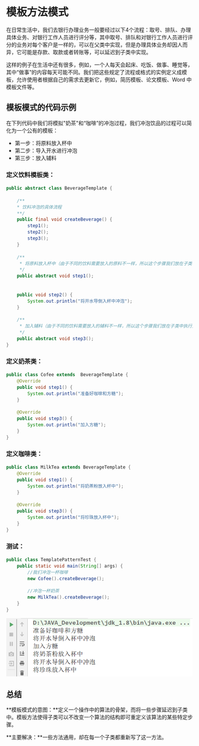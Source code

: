 # 模板方法模式

在日常生活中，我们去银行办理业务一般要经过以下4个流程：取号、排队、办理具体业务、对银行工作人员进行评分等，其中取号、排队和对银行工作人员进行评分的业务对每个客户是一样的，可以在父类中实现，但是办理具体业务却因人而异，它可能是存款、取款或者转账等，可以延迟到子类中实现。

​	这样的例子在生活中还有很多，例如，一个人每天会起床、吃饭、做事、睡觉等，其中“做事”的内容每天可能不同。我们把这些规定了流程或格式的实例定义成模板，允许使用者根据自己的需求去更新它，例如，简历模板、论文模板、Word 中模板文件等。

## **模板模式的代码示例**

在下列代码中我们将模拟"奶茶"和“咖啡”的冲泡过程，我们冲泡饮品的过程可以简化为一个公有的模板：

- 第一步：将原料放入杯中
- 第二步：导入开水进行冲泡
- 第三步：放入辅料

### **定义饮料模板类：**

```java
public abstract class BeverageTemplate {

    /**
    * 饮料冲泡的具体流程
    **/
    public final void createBeverage() {
        step1();
        step2();
        step3();
    }

    /**
     * 将原料放入杯中（由于不同的饮料需要放入的原料不一样，所以这个步骤我们放在子类中执行）
     */
    public abstract void step1();


    public void step2() {
        System.out.println("将开水导倒入杯中冲泡");
    }

    /**
     * 加入辅料（由于不同的饮料需要放入的辅料不一样，所以这个步骤我们放在子类中执行）
     */
    public abstract void step3();
}

```



### **定义奶茶类：**

```java
public class Cofee extends  BeverageTemplate {
    @Override
    public void step1() {
        System.out.println("准备好咖啡和方糖");
    }

    @Override
    public void step3() {
        System.out.println("加入方糖");
    }
}
```



### **定义咖啡类：**

```java
public class MilkTea extends BeverageTemplate {
    @Override
    public void step1() {
        System.out.println("将奶茶粉放入杯中");
    }

    @Override
    public void step3() {
        System.out.println("将珍珠放入杯中");
    }
}
```



### **测试：**

```java
public class TemplatePatternTest {
    public static void main(String[] args) {
        //我们冲泡一杯咖啡
        new Cofee().createBeverage();

        //冲泡一杯奶茶
        new MilkTea().createBeverage();
    }
}
```

![](../images/12.png)

## **总结**

**模板模式的意图：**定义一个操作中的算法的骨架，而将一些步骤延迟到子类中。模板方法使得子类可以不改变一个算法的结构即可重定义该算法的某些特定步骤。

**主要解决：**一些方法通用，却在每一个子类都重新写了这一方法。
